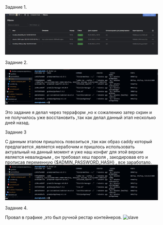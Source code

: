 Задание 1.

![slave](https://github.com/felimonist/05-virt-04-docker-compose/blob/main/img/1.JPG)


Задание 2.

![slave](https://github.com/felimonist/05-virt-04-docker-compose/blob/main/img/3.JPG)

Это задание я делал через терраформ ,но к сожалению затер скрин и не получилось уже восстановить ,так как делал данный этап несколько дней назад.

Задание 3

С данным этапом пришлось повозиться ,так как образ caddy который предлагается ,является нерабочим и пришлось использовать актуальный на данный момент и уже наш конфиг для этой версии является невалидным , он требовал хеш пароля , закодировав его и прописав переменную {$ADMIN_PASSWORD_HASH} , все заработало.
![slave](https://github.com/felimonist/05-virt-04-docker-compose/blob/main/img/3.JPG)

Задание 4.

 Провал в графике ,это был ручной рестар контейнеров.
![slave](https://github.com/felimonist/05-virt-04-docker-compose/blob/main/img/3.1.JPG)
